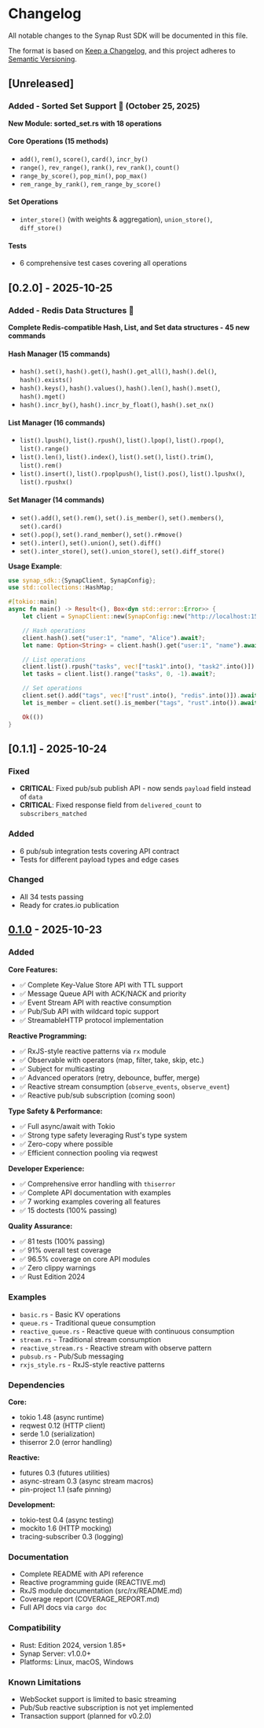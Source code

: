 # Changelog

All notable changes to the Synap Rust SDK will be documented in this file.

The format is based on [Keep a Changelog](https://keepachangelog.com/en/1.0.0/),
and this project adheres to [Semantic Versioning](https://semver.org/spec/v2.0.0.html).

## [Unreleased]

### Added - Sorted Set Support 🎉 (October 25, 2025)

**New Module: sorted_set.rs with 18 operations**

#### Core Operations (15 methods)
- `add()`, `rem()`, `score()`, `card()`, `incr_by()`
- `range()`, `rev_range()`, `rank()`, `rev_rank()`, `count()`
- `range_by_score()`, `pop_min()`, `pop_max()`
- `rem_range_by_rank()`, `rem_range_by_score()`

#### Set Operations
- `inter_store()` (with weights & aggregation), `union_store()`, `diff_store()`

#### Tests
- 6 comprehensive test cases covering all operations

## [0.2.0] - 2025-10-25

### Added - Redis Data Structures 🎉

**Complete Redis-compatible Hash, List, and Set data structures - 45 new commands**

#### Hash Manager (15 commands)
- `hash().set()`, `hash().get()`, `hash().get_all()`, `hash().del()`, `hash().exists()`
- `hash().keys()`, `hash().values()`, `hash().len()`, `hash().mset()`, `hash().mget()`
- `hash().incr_by()`, `hash().incr_by_float()`, `hash().set_nx()`

#### List Manager (16 commands)
- `list().lpush()`, `list().rpush()`, `list().lpop()`, `list().rpop()`, `list().range()`
- `list().len()`, `list().index()`, `list().set()`, `list().trim()`, `list().rem()`
- `list().insert()`, `list().rpoplpush()`, `list().pos()`, `list().lpushx()`, `list().rpushx()`

#### Set Manager (14 commands)
- `set().add()`, `set().rem()`, `set().is_member()`, `set().members()`, `set().card()`
- `set().pop()`, `set().rand_member()`, `set().r#move()`
- `set().inter()`, `set().union()`, `set().diff()`
- `set().inter_store()`, `set().union_store()`, `set().diff_store()`

**Usage Example**:
```rust
use synap_sdk::{SynapClient, SynapConfig};
use std::collections::HashMap;

#[tokio::main]
async fn main() -> Result<(), Box<dyn std::error::Error>> {
    let client = SynapClient::new(SynapConfig::new("http://localhost:15500"))?;

    // Hash operations
    client.hash().set("user:1", "name", "Alice").await?;
    let name: Option<String> = client.hash().get("user:1", "name").await?;

    // List operations
    client.list().rpush("tasks", vec!["task1".into(), "task2".into()]).await?;
    let tasks = client.list().range("tasks", 0, -1).await?;

    // Set operations
    client.set().add("tags", vec!["rust".into(), "redis".into()]).await?;
    let is_member = client.set().is_member("tags", "rust".into()).await?;

    Ok(())
}
```

## [0.1.1] - 2025-10-24

### Fixed
- **CRITICAL**: Fixed pub/sub publish API - now sends `payload` field instead of `data`
- **CRITICAL**: Fixed response field from `delivered_count` to `subscribers_matched`

### Added
- 6 pub/sub integration tests covering API contract
- Tests for different payload types and edge cases

### Changed
- All 34 tests passing
- Ready for crates.io publication

## [0.1.0] - 2025-10-23

### Added

**Core Features:**
- ✅ Complete Key-Value Store API with TTL support
- ✅ Message Queue API with ACK/NACK and priority
- ✅ Event Stream API with reactive consumption
- ✅ Pub/Sub API with wildcard topic support
- ✅ StreamableHTTP protocol implementation

**Reactive Programming:**
- ✅ RxJS-style reactive patterns via `rx` module
- ✅ Observable with operators (map, filter, take, skip, etc.)
- ✅ Subject for multicasting
- ✅ Advanced operators (retry, debounce, buffer, merge)
- ✅ Reactive stream consumption (`observe_events`, `observe_event`)
- ✅ Reactive pub/sub subscription (coming soon)

**Type Safety & Performance:**
- ✅ Full async/await with Tokio
- ✅ Strong type safety leveraging Rust's type system
- ✅ Zero-copy where possible
- ✅ Efficient connection pooling via reqwest

**Developer Experience:**
- ✅ Comprehensive error handling with `thiserror`
- ✅ Complete API documentation with examples
- ✅ 7 working examples covering all features
- ✅ 15 doctests (100% passing)

**Quality Assurance:**
- ✅ 81 tests (100% passing)
- ✅ 91% overall test coverage
- ✅ 96.5% coverage on core API modules
- ✅ Zero clippy warnings
- ✅ Rust Edition 2024

### Examples

- `basic.rs` - Basic KV operations
- `queue.rs` - Traditional queue consumption
- `reactive_queue.rs` - Reactive queue with continuous consumption
- `stream.rs` - Traditional stream consumption
- `reactive_stream.rs` - Reactive stream with observe pattern
- `pubsub.rs` - Pub/Sub messaging
- `rxjs_style.rs` - RxJS-style reactive patterns

### Dependencies

**Core:**
- tokio 1.48 (async runtime)
- reqwest 0.12 (HTTP client)
- serde 1.0 (serialization)
- thiserror 2.0 (error handling)

**Reactive:**
- futures 0.3 (futures utilities)
- async-stream 0.3 (async stream macros)
- pin-project 1.1 (safe pinning)

**Development:**
- tokio-test 0.4 (async testing)
- mockito 1.6 (HTTP mocking)
- tracing-subscriber 0.3 (logging)

### Documentation

- Complete README with API reference
- Reactive programming guide (REACTIVE.md)
- RxJS module documentation (src/rx/README.md)
- Coverage report (COVERAGE_REPORT.md)
- Full API docs via `cargo doc`

### Compatibility

- Rust: Edition 2024, version 1.85+
- Synap Server: v1.0.0+
- Platforms: Linux, macOS, Windows

### Known Limitations

- WebSocket support is limited to basic streaming
- Pub/Sub reactive subscription is not yet implemented
- Transaction support (planned for v0.2.0)

[0.1.0]: https://github.com/hivellm/synap/releases/tag/rust-sdk-v0.1.0

